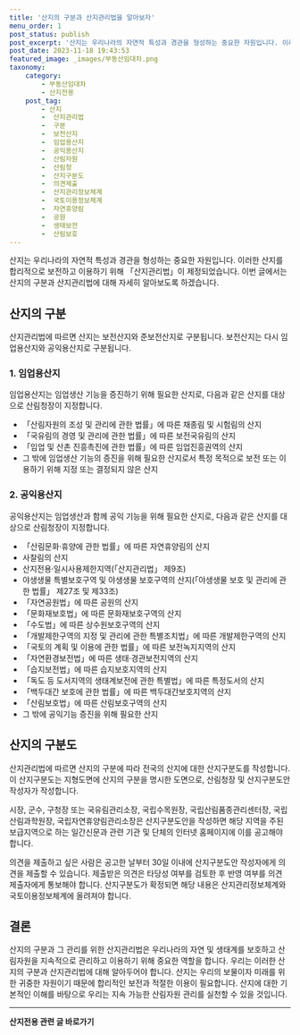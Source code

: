 ```yaml
---
title: '산지의 구분과 산지관리법을 알아보자'
menu_order: 1
post_status: publish
post_excerpt: '산지는 우리나라의 자연적 특성과 경관을 형성하는 중요한 자원입니다. 이러한 산지를 합리적으로 보전하고 이용하기 위해  산지관리법 이 제정되었습니다. 이번 글에서는 산지의 구분과 산지관리법에 대해 자세히 알아보도록 하겠습니다.'
post_date: 2023-11-18 19:43:53
featured_image: _images/부동산임대차.png
taxonomy:
    category:
        - 부동산임대차
        - 산지전용
    post_tag:
        - 산지
        -  산지관리법
        -  구분
        -  보전산지
        -  임업용산지
        -  공익용산지
        -  산림자원
        -  산림청
        -  산지구분도
        -  의견제출
        -  산지관리정보체계
        -  국토이용정보체계
        -  자연휴양림
        -  공원
        -  생태보전
        -  산림보호
---
```



산지는 우리나라의 자연적 특성과 경관을 형성하는 중요한 자원입니다. 이러한 산지를 합리적으로 보전하고 이용하기 위해 「산지관리법」이 제정되었습니다. 이번 글에서는 산지의 구분과 산지관리법에 대해 자세히 알아보도록 하겠습니다.

## 산지의 구분

산지관리법에 따르면 산지는 보전산지와 준보전산지로 구분됩니다. 보전산지는 다시 임업용산지와 공익용산지로 구분됩니다.

### 1. 임업용산지

임업용산지는 임업생산 기능을 증진하기 위해 필요한 산지로, 다음과 같은 산지를 대상으로 산림청장이 지정합니다.

- 「산림자원의 조성 및 관리에 관한 법률」에 따른 채종림 및 시험림의 산지
- 「국유림의 경영 및 관리에 관한 법률」에 따른 보전국유림의 산지
- 「임업 및 산촌 진흥촉진에 관한 법률」에 따른 임업진흥권역의 산지
- 그 밖에 임업생산 기능의 증진을 위해 필요한 산지로서 특정 목적으로 보전 또는 이용하기 위해 지정 또는 결정되지 않은 산지

### 2. 공익용산지

공익용산지는 임업생산과 함께 공익 기능을 위해 필요한 산지로, 다음과 같은 산지를 대상으로 산림청장이 지정합니다.

- 「산림문화·휴양에 관한 법률」에 따른 자연휴양림의 산지
- 사찰림의 산지
- 산지전용·일시사용제한지역(「산지관리법」 제9조)
- 야생생물 특별보호구역 및 야생생물 보호구역의 산지(「야생생물 보호 및 관리에 관한 법률」 제27조 및 제33조)
- 「자연공원법」에 따른 공원의 산지
- 「문화재보호법」에 따른 문화재보호구역의 산지
- 「수도법」에 따른 상수원보호구역의 산지
- 「개발제한구역의 지정 및 관리에 관한 특별조치법」에 따른 개발제한구역의 산지
- 「국토의 계획 및 이용에 관한 법률」에 따른 보전녹지지역의 산지
- 「자연환경보전법」에 따른 생태·경관보전지역의 산지
- 「습지보전법」에 따른 습지보호지역의 산지
- 「독도 등 도서지역의 생태계보전에 관한 특별법」에 따른 특정도서의 산지
- 「백두대간 보호에 관한 법률」에 따른 백두대간보호지역의 산지
- 「산림보호법」에 따른 산림보호구역의 산지
- 그 밖에 공익기능 증진을 위해 필요한 산지

## 산지의 구분도

산지관리법에 따르면 산지의 구분에 따라 전국의 산지에 대한 산지구분도를 작성합니다. 이 산지구분도는 지형도면에 산지의 구분을 명시한 도면으로, 산림청장 및 산지구분도안 작성자가 작성합니다.

시장, 군수, 구청장 또는 국유림관리소장, 국립수목원장, 국립산림품종관리센터장, 국립산림과학원장, 국립자연휴양림관리소장은 산지구분도안을 작성하면 해당 지역을 주된 보급지역으로 하는 일간신문과 관련 기관 및 단체의 인터넷 홈페이지에 이를 공고해야 합니다.

의견을 제출하고 싶은 사람은 공고한 날부터 30일 이내에 산지구분도안 작성자에게 의견을 제출할 수 있습니다. 제출받은 의견은 타당성 여부를 검토한 후 반영 여부를 의견 제출자에게 통보해야 합니다. 산지구분도가 확정되면 해당 내용은 산지관리정보체계와 국토이용정보체계에 올려져야 합니다.

## 결론

산지의 구분과 그 관리를 위한 산지관리법은 우리나라의 자연 및 생태계를 보호하고 산림자원을 지속적으로 관리하고 이용하기 위해 중요한 역할을 합니다. 우리는 이러한 산지의 구분과 산지관리법에 대해 알아두어야 합니다. 산지는 우리의 보물이자 미래를 위한 귀중한 자원이기 때문에 합리적인 보전과 적절한 이용이 필요합니다. 산지에 대한 기본적인 이해를 바탕으로 우리는 지속 가능한 산림자원 관리를 실천할 수 있을 것입니다.
<!-- wp:separator -->
<hr class="wp-block-separator has-alpha-channel-opacity"/>
<!-- /wp:separator -->

<!-- wp:group {"backgroundColor":"base","layout":{"type":"constrained"}} -->
<div class="wp-block-group has-base-background-color has-background"><!-- wp:paragraph {"align":"center","fontSize":"medium"} -->
<p class="has-text-align-center has-large-font-size"><strong>산지전용 관련 글 바로가기</strong></p>
<!-- /wp:paragraph -->


<!-- wp:latest-posts
{"categories":[{"id":23287,"count":19,"description":"","link":"https://uknowlaw.com/category/%ec%82%b0%ec%a7%80%ec%a0%84%ec%9a%a9/","name":"산지전용","slug":"산지전용","taxonomy":"category","parent":0,"meta":[],"_links":{"self":[{"href":"https://uknowlaw.com/wp-json/wp/v2/categories/23287"}],"collection":[{"href":"https://uknowlaw.com/wp-json/wp/v2/categories"}],"about":[{"href":"https://uknowlaw.com/wp-json/wp/v2/taxonomies/category"}],"wp:post_type":[{"href":"https://uknowlaw.com/wp-json/wp/v2/posts?categories=23287"}],"curies":[{"name":"wp","href":"https://api.w.org/{rel}","templated":true}]}}],"postsToShow":100,"excerptLength":28,"postLayout":"grid","columns":2,"featuredImageAlign":"left","featuredImageSizeSlug":"large","fontSize":"small"} /--></div>
<!-- /wp:group -->